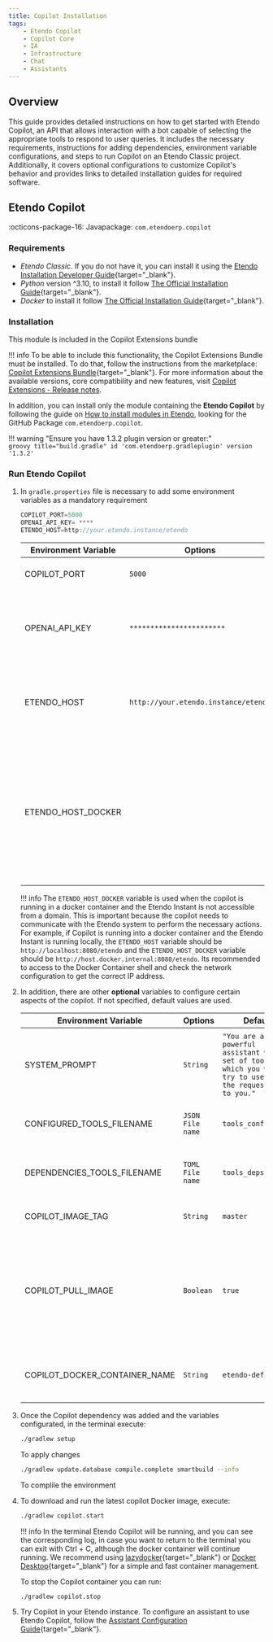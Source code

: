 ```yaml
---
title: Copilot Installation
tags:
    - Etendo Copilot
    - Copilot Core
    - IA
    - Infrastructure
    - Chat
    - Assistants
---
```

## Overview

This guide provides detailed instructions on how to get started with Etendo Copilot, an API that allows interaction with a bot capable of selecting the appropriate tools to respond to user queries. It includes the necessary requirements, instructions for adding dependencies, environment variable configurations, and steps to run Copilot on an Etendo Classic project. Additionally, it covers optional configurations to customize Copilot's behavior and provides links to detailed installation guides for required software.

## Etendo Copilot
:octicons-package-16: Javapackage: `com.etendoerp.copilot`

### Requirements
- *Etendo Classic*. If you do not have it, you can install it using the [Etendo Installation Developer Guide](../../developer-guide/etendo-classic/getting-started/installation/install-etendo-development-environment.md){target="_blank"}.
- *Python* version ^3.10, to install it follow [The Official Installation Guide](https://www.python.org/downloads/){target="_blank"}.
- *Docker* to install it follow [The Official Installation Guide](https://docs.docker.com/get-docker/){target="_blank"}.


### Installation 

This module is included in the Copilot Extensions bundle

!!! info
    To be able to include this functionality, the Copilot Extensions Bundle must be installed. To do that, follow the instructions from the marketplace: [Copilot Extensions Bundle](https://marketplace.etendo.cloud/#/product-details?module=82C5DA1B57884611ABA8F025619D4C05){target="_blank"}. For more information about the available versions, core compatibility and new features, visit [Copilot Extensions - Release notes](../../../whats-new/release-notes/etendo-copilot/bundles/release-notes.md).


In addition, you can install only the module containing the **Etendo Copilot** by following the guide on [How to install modules in Etendo](../../../developer-guide/etendo-classic/getting-started/installation/install-modules-in-etendo.md), looking for the GitHub Package `com.etendoerp.copilot`.

!!! warning "Ensure you have 1.3.2 plugin version or greater:"        
    ```groovy title="build.gradle"
    id 'com.etendoerp.gradleplugin' version '1.3.2'
    ```

### Run Etendo Copilot

1. In `gradle.properties` file is necessary to add some environment variables as a mandatory requirement


    ```groovy title="gradle.properties"
    COPILOT_PORT=5000
    OPENAI_API_KEY= ****
    ETENDO_HOST=http://your.etendo.instance/etendo
    ```

    | **Environment Variable**   | **Options**  | **Info** |
    | -------------------------- | -------------| -------- |
    | COPILOT_PORT           | `5000`   | **Required** The copilot port can be defined by the user |
    | OPENAI_API_KEY         | `***********************` | **Required** You can use an [OPEN AI API Key](https://platform.openai.com/account/api-keys){target="_blank"} of your own, or you can contact the Etendo support team to obtain one.|
    | ETENDO_HOST            | `http://your.etendo.instance/etendo` | **Required** The URL of the Etendo system, this is where copilot will send the requests to communicate with the Etendo system. |
    | ETENDO_HOST_DOCKER     |  | **Optional** The URL of the Etendo system, this is where copilot will send the requests to communicate with the Etendo system. This variable is used when the copilot is running in a docker container and the Etendo Instant is not accessible from a domain. |
    !!! info
        The `ETENDO_HOST_DOCKER` variable is used when the copilot is running in a docker container and the Etendo Instant is not accessible from a domain. This is important because the copilot needs to communicate with the Etendo system to perform the necessary actions. For example, if Copilot is running into a docker container and the Etendo Instant is running locally, the `ETENDO_HOST` variable should be `http://localhost:8080/etendo` and the `ETENDO_HOST_DOCKER` variable should be `http://host.docker.internal:8080/etendo`. Its recommended to access to the Docker Container shell and check the network configuration to get the correct IP address.
2. In addition, there are other **optional** variables to configure certain aspects of the copilot. If not specified, default values are used.
    
    | **Environment Variable**    | **Options**  | **Default**  | **Info** |
    | ----------------------------| -------------| -------------| -------- |
    | SYSTEM_PROMPT  | `String` | `"You are a very powerful assistant with a set of tools, which you will try to use for the requests made to you."` | The prompt that will be used to make the request to the agent and that will condition the response and behavior of the copilot.|
    | CONFIGURED_TOOLS_FILENAME | `JSON File name` | `tools_config.json` | The name of the file that contains the configuration of the enabled tools. |
    | DEPENDENCIES_TOOLS_FILENAME | `TOML File name` | `tools_deps.toml` | The name of the file that contains the configuration of the dependencies of the tools. |
    | COPILOT_IMAGE_TAG | `String` | `master` | The tag of the copilot docker image that will be used. |
    | COPILOT_PULL_IMAGE | `Boolean` | `true` | If true, the copilot docker image will be pulled from docker hub. If false, gradle will try to use the local image with the tag specified in COPILOT_IMAGE_TAG, but if it does not exist, it will be pulled from docker hub. |
    | COPILOT_DOCKER_CONTAINER_NAME | `String` | `etendo-default` | The name of the docker container that will be created to run the copilot docker image. |

3.  Once the Copilot dependency was added and the variables configurated, in the terminal execute:
    
    ``` bash title="Terminal"
    ./gradlew setup
    ``` 
    To apply changes 

    ``` bash title="Terminal"
    ./gradlew update.database compile.complete smartbuild --info
    ```
    To complile the environment 

4. To download and run the latest copilot Docker image, execute:

    ``` bash title="Terminal"
    ./gradlew copilot.start
    ```

    !!! info 
        In the terminal Etendo Copilot will be running, and you can see the corresponding log, in case you want to return to the terminal you can exit with Ctrl + C, although the docker container will continue running. We recommend using [lazydocker](https://github.com/jesseduffield/lazydocker#installation){target="_blank"} or [Docker Desktop](https://www.docker.com/products/docker-desktop/){target="_blank"} for a simple and fast container management. 

    To stop the Copilot container you can run: 
    ``` bash title="Terminal"
    ./gradlew copilot.stop
    ```

6. Try Copilot in your Etendo instance. To configure an assistant to use Etendo Copilot, follow the [Assistant Configuration Guide](../../user-guide/etendo-copilot/setup.md){target="_blank"}.

